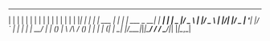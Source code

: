 
 _   _      _ _         _    _            _     _ 
| | | |    | | |       | |  | |          | |   | |
| |_| | ___| | | ___   | |  | | ___  _ __| | __| |
|  _  |/ _ \ | |/ _ \  | |/\| |/ _ \| '__| |/ _` |
| | | |  __/ | | (_) | \  /\  / (_) | |  | | (_| |
\_| |_/\___|_|_|\___/   \/  \/ \___/|_|  |_|\__,_|
                                                  
                                                  
